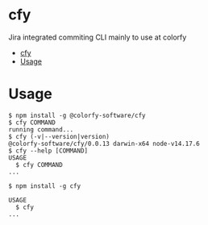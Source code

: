 # cfy

Jira integrated commiting CLI mainly to use at colorfy

<!-- toc -->
* [cfy](#cfy)
* [Usage](#usage)
<!-- tocstop -->

# Usage

<!-- usage -->
```sh-session
$ npm install -g @colorfy-software/cfy
$ cfy COMMAND
running command...
$ cfy (-v|--version|version)
@colorfy-software/cfy/0.0.13 darwin-x64 node-v14.17.6
$ cfy --help [COMMAND]
USAGE
  $ cfy COMMAND
...
```
<!-- usagestop -->

```sh-session
$ npm install -g cfy

USAGE
  $ cfy
...
```

